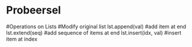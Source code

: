 # Probeersel

#Operations on Lists
#Modify original list
lst.append(val) #add item at end
lst.extend(seq) #add sequence of items at end
lst.insert(idx, val) #insert item at index
